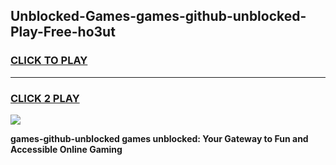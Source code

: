 
## Unblocked-Games-games-github-unblocked-Play-Free-ho3ut
<h3>
<a href="https://premium76.site?title=games-github-unblocked&ref=12A">CLICK TO PLAY</a></h3>
<hr>

<h3>
<a href="https://premium76.site?title=games-github-unblocked&ref=12A">CLICK 2 PLAY</a>
  
</h3>

<a href="https://premium76.site?title=games-github-unblocked&ref=12A"><img src="https://clearcache.store/games.png"></a>


**games-github-unblocked games unblocked: Your Gateway to Fun and Accessible Online Gaming**
